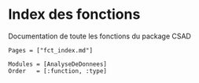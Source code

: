 # Index des fonctions

Documentation de toute les fonctions du package CSAD

```@index
Pages = ["fct_index.md"]
```

```@autodocs
Modules = [AnalyseDeDonnees]
Order   = [:function, :type]
```
